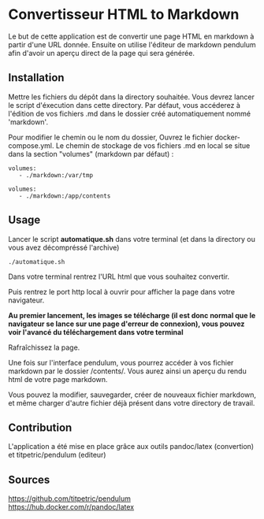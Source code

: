 # Convertisseur HTML to Markdown

Le but de cette application est de convertir une page HTML en markdown à partir d'une URL donnée.
Ensuite on utilise l'éditeur de markdown pendulum afin d'avoir un aperçu direct de la page qui sera générée.


## Installation

Mettre les fichiers du dépôt dans la directory souhaitée. Vous devrez lancer le script d'éxecution dans cette directory.
Par défaut, vous accéderez à l'édition de vos fichiers .md dans le dossier créé automatiquement nommé 'markdown'.

Pour modifier le chemin ou le nom du dossier, Ouvrez le fichier docker-compose.yml.
Le chemin de stockage de vos fichiers .md en local se situe dans la section "volumes" (markdown par défaut) :
```
volumes:
   - ./markdown:/var/tmp
```
```
volumes:
   - ./markdown:/app/contents
```

## Usage

Lancer le script **automatique.sh** dans votre terminal (et dans la directory ou vous avez décompréssé l'archive)

```shell
./automatique.sh
```
Dans votre terminal rentrez l'URL html que vous souhaitez convertir.

Puis rentrez le port http local à ouvrir pour afficher la page dans votre navigateur.

**Au premier lancement, les images se télécharge (il est donc normal que le navigateur se lance sur une page d'erreur de connexion), vous pouvez voir l'avancé du téléchargement dans votre terminal**

Rafraîchissez la page.

Une fois sur l'interface pendulum, vous pourrez accéder à vos fichier markdown par le dossier /contents/.
Vous aurez ainsi un aperçu du rendu html de votre page markdown.

Vous pouvez la modifier, sauvegarder, créer de nouveaux fichier markdown, et même charger d'autre fichier déjà présent dans votre directory de travail.

## Contribution

L'application a été mise en place grâce aux outils pandoc/latex (convertion) et titpetric/pendulum (editeur)

## Sources
https://github.com/titpetric/pendulum
https://hub.docker.com/r/pandoc/latex
